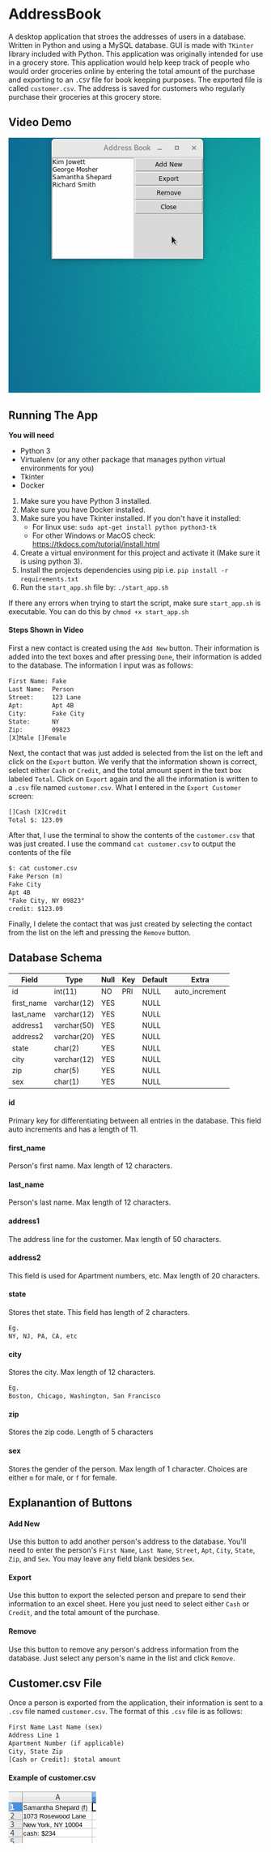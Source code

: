 # AddressBook
A desktop application that stroes the addresses of users in a database. Written in Python and using a MySQL database. GUI is made with `TKinter` library included with Python. This application was originally intended for use in a grocery store. This application would help keep track of people who would order groceries online by entering the total amount of the purchase and exporting to an `.CSV` file for book keeping purposes. The exported file is called `customer.csv`. The address is saved for customers who regularly purchase their groceries at this grocery store.

## Video Demo
![addressBookGif](https://github.com/afranco07/gifImageStorage/blob/master/addressBookDemo.gif?raw=true)

## Running The App

**You will need**
- Python 3
- Virtualenv (or any other package that manages python virtual environments for you)
- Tkinter
- Docker

1. Make sure you have Python 3 installed.
2. Make sure you have Docker installed.
2. Make sure you have Tkinter installed. If you don't have it installed:
    - For linux use: `sudo apt-get install python python3-tk`
    - For other Windows or MacOS check: https://tkdocs.com/tutorial/install.html
3. Create a virtual environment for this project and activate it (Make sure it is using python 3).
4. Install the projects dependencies using pip i.e. `pip install -r requirements.txt`
5. Run the `start_app.sh` file by: `./start_app.sh`

If there any errors when trying to start the script, make sure `start_app.sh` is executable. You can do this by `chmod +x start_app.sh`

#### Steps Shown in Video
First a new contact is created using the `Add New` button. Their information is added into the text boxes and after pressing `Done`, their information is added to the database. The information I input was as follows:
```
First Name: Fake
Last Name:  Person
Street:     123 Lane
Apt:        Apt 4B
City:       Fake City
State:      NY
Zip:        09823
[X]Male []Female
```

Next, the contact that was just added is selected from the list on the left and click on the `Export` button. We verify that the information shown is correct, select either `Cash` or `Credit`, and the total amount spent in the text box labeled `Total`. Click on `Export` again and the all the information is written to a `.csv` file named `customer.csv`. What I entered in the `Export Customer` screen:
```
[]Cash [X]Credit
Total $: 123.09
```

After that, I use the terminal to show the contents of the `customer.csv` that was just created. I use the command `cat customer.csv` to output the contents of the file
```
$: cat customer.csv 
Fake Person (m)
Fake City
Apt 4B
"Fake City, NY 09823"
credit: $123.09
```

Finally, I delete the contact that was just created by selecting the contact from the list on the left and pressing the `Remove` button.


## Database Schema
| Field | Type | Null | Key | Default | Extra |
| ----- | ---- | ---- | --- | ------- | ----- |
| id    | int(11) | NO | PRI | NULL   | auto_increment |
| first_name | varchar(12) | YES | | NULL | |
| last_name | varchar(12) | YES | | NULL | |
| address1 | varchar(50) | YES | | NULL | |
| address2 | varchar(20) | YES | | NULL | |
| state | char(2) | YES | | NULL | |
| city | varchar(12) | YES | | NULL | |
| zip | char(5) | YES | | NULL | |
| sex | char(1) | YES | | NULL | |

#### id
Primary key for differentiating between all entries in the database. This field auto increments and has a length of 11.

#### first_name
Person's first name. Max length of 12 characters.

#### last_name
Person's last name. Max length of 12 characters.

#### address1
The address line for the customer. Max length of 50 characters.

#### address2
This field is used for Apartment numbers, etc. Max length of 20 characters.

#### state
Stores thet state. This field has length of 2 characters.
```
Eg.
NY, NJ, PA, CA, etc
```

#### city
Stores the city. Max length of 12 characters.
```
Eg.
Boston, Chicago, Washington, San Francisco
```

#### zip
Stores the zip code. Length of 5 characters

#### sex
Stores the gender of the person. Max length of 1 character. Choices are either `m` for male, or `f` for female.

## Explanantion of Buttons

#### Add New
Use this button to add another person's address to the database. You'll need to enter the person's `First Name`, `Last Name`, `Street`, `Apt`, `City`, `State`, `Zip`, and `Sex`. You may leave any field blank besides `Sex`.

#### Export
Use this button to export the selected person and prepare to send their information to an excel sheet. Here you just need to select either `Cash` or `Credit`, and the total amount of the purchase.

#### Remove
Use this button to remove any person's address information from the database. Just select any person's name in the list and click `Remove`.

## Customer.csv File
Once a person is exported from the application, their information is sent to a `.csv` file named `customer.csv`. The format of this `.csv` file is as follows:
```
First Name Last Name (sex)
Address Line 1
Apartment Number (if applicable)
City, State Zip
[Cash or Credit]: $total amount
```
#### Example of customer.csv
![export_screen](https://github.com/afranco07/gifImageStorage/blob/master/address_book_csv_screen_shot.png?raw=true)